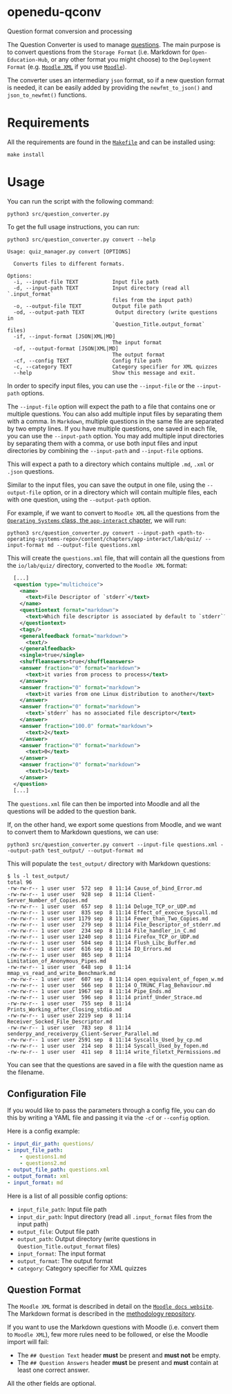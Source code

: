 # openedu-qconv
Question format conversion and processing

The Question Converter is used to manage [questions](https://github.com/open-education-hub/methodology/blob/main/chapters/develop-organize/drills/reading/questions.md).
The main purpose is to convert questions from the `Storage Format` (i.e. Markdown for `Open-Education-Hub`, or any other format you might choose) to the `Deployment Format` (e.g. [`Moodle XML`](https://docs.moodle.org/402/en/Moodle_XML_format) if you use [`Moodle`](https://moodle.org/)).

The converter uses an intermediary `json` format, so if a new question format is needed, it can be easily added by providing the `newfmt_to_json()` and `json_to_newfmt()` functions.

# Requirements

All the requirements are found in the [`Makefile`](/Makefile) and can be installed using:

```console
make install
```

# Usage

You can run the script with the following command:

```console
python3 src/question_converter.py
```

To get the full usage instructions, you can run:

```console
python3 src/question_converter.py convert --help
```

```
Usage: quiz_manager.py convert [OPTIONS]

  Converts files to different formats.

Options:
  -i, --input-file TEXT           Input file path
  -d, --input-path TEXT           Input directory (read all `.input_format`
                                  files from the input path)
  -o, --output-file TEXT          Output file path
  -od, --output-path TEXT          Output directory (write questions in
                                  `Question_Title.output_format` files)
  -if, --input-format [JSON|XML|MD]
                                  The input format
  -of, --output-format [JSON|XML|MD]
                                  The output format
  -cf, --config TEXT              Config file path
  -c, --category TEXT             Category specifier for XML quizzes
  --help                          Show this message and exit.
```

In order to specify input files, you can use the `--input-file` or the `--input-path` options.

The `--input-file` option will expect the path to a file that contains one or multiple questions.
You can also add multiple input files by separating them with a comma.
In `Markdown`, multiple questions in the same file are separated by two empty lines.
If you have multiple questions, one saved in each file, you can use the `--input-path` option.
You may add multiple input directories by separating them with a comma, or use both input files and input directories by combining the `--input-path` and `--input-file` options.

This will expect a path to a directory which contains multiple `.md`, `.xml` or `.json` questions.

Similar to the input files, you can save the output in one file, using the `--output-file` option, or in a directory which will contain multiple files, each with one question, using the `--output-path` option.

For example, if we want to convert to `Moodle XML` all the questions from the [`Operating Systems` class, the `app-interact` chapter](https://github.com/open-education-hub/operating-systems/tree/main/content/chapters/app-interact/lab/quiz), we will run:

```console
python3 src/question_converter.py convert --input-path <path-to-operating-systems-repo>/content/chapters/app-interact/lab/quiz/ --input-format md --output-file questions.xml
```

This will create the `questions.xml` file, that will contain all the questions from the `io/lab/quiz/` directory, converted to the `Moodle XML` format:

```xml
  [...]
  <question type="multichoice">
    <name>
      <text>File Descriptor of `stderr`</text>
    </name>
    <questiontext format="markdown">
      <text>Which file descriptor is associated by default to `stderr`?</text>
    </questiontext>
    <tags/>
    <generalfeedback format="markdown">
      <text/>
    </generalfeedback>
    <single>true</single>
    <shuffleanswers>true</shuffleanswers>
    <answer fraction="0" format="markdown">
      <text>it varies from process to process</text>
    </answer>
    <answer fraction="0" format="markdown">
      <text>it varies from one Linux distribution to another</text>
    </answer>
    <answer fraction="0" format="markdown">
      <text>`stderr` has no associated file descriptor</text>
    </answer>
    <answer fraction="100.0" format="markdown">
      <text>2</text>
    </answer>
    <answer fraction="0" format="markdown">
      <text>0</text>
    </answer>
    <answer fraction="0" format="markdown">
      <text>1</text>
    </answer>
  </question>
  [...]
```

The `questions.xml` file can then be imported into Moodle and all the questions will be added to the question bank.

If, on the other hand, we export some questions from Moodle, and we want to convert them to Markdown questions, we can use:

```console
python3 src/question_converter.py convert --input-file questions.xml --output-path test_output/ --output-format md
```

This will populate the `test_output/` directory with Markdown questions:

```console
$ ls -l test_output/
total 96
-rw-rw-r-- 1 user user  572 sep  8 11:14 Cause_of_bind_Error.md
-rw-rw-r-- 1 user user  928 sep  8 11:14 Client-Server_Number_of_Copies.md
-rw-rw-r-- 1 user user  657 sep  8 11:14 Deluge_TCP_or_UDP.md
-rw-rw-r-- 1 user user  835 sep  8 11:14 Effect_of_execve_Syscall.md
-rw-rw-r-- 1 user user 1179 sep  8 11:14 Fewer_than_Two_Copies.md
-rw-rw-r-- 1 user user  279 sep  8 11:14 File_Descriptor_of_stderr.md
-rw-rw-r-- 1 user user  234 sep  8 11:14 File_handler_in_C.md
-rw-rw-r-- 1 user user 1240 sep  8 11:14 Firefox_TCP_or_UDP.md
-rw-rw-r-- 1 user user  504 sep  8 11:14 Flush_Libc_Buffer.md
-rw-rw-r-- 1 user user  616 sep  8 11:14 IO_Errors.md
-rw-rw-r-- 1 user user  865 sep  8 11:14 Limitation_of_Anonymous_Pipes.md
-rw-rw-r-- 1 user user  648 sep  8 11:14 mmap_vs_read_and_write_Benchmark.md
-rw-rw-r-- 1 user user  607 sep  8 11:14 open_equivalent_of_fopen_w.md
-rw-rw-r-- 1 user user  566 sep  8 11:14 O_TRUNC_Flag_Behaviour.md
-rw-rw-r-- 1 user user 1967 sep  8 11:14 Pipe_Ends.md
-rw-rw-r-- 1 user user  596 sep  8 11:14 printf_Under_Strace.md
-rw-rw-r-- 1 user user  755 sep  8 11:14 Prints_Working_after_Closing_stdio.md
-rw-rw-r-- 1 user user 2219 sep  8 11:14 Receiver_Socked_File_Descriptor.md
-rw-rw-r-- 1 user user  783 sep  8 11:14 senderpy_and_receiverpy_Client-Server_Parallel.md
-rw-rw-r-- 1 user user 2591 sep  8 11:14 Syscalls_Used_by_cp.md
-rw-rw-r-- 1 user user  214 sep  8 11:14 Syscall_Used_by_fopen.md
-rw-rw-r-- 1 user user  411 sep  8 11:14 write_filetxt_Permissions.md
```

You can see that the questions are saved in a file with the question name as the filename.

## Configuration File

If you would like to pass the parameters through a config file, you can do this by writing a YAML file and passing it via the `-cf` or `--config` option.

Here is a config example:
```yaml
- input_dir_path: questions/
- input_file_path:
	- questions1.md
	- questions2.md
- output_file_path: questions.xml
- output_format: xml
- input_format: md
```

Here is a list of all possible config options:
- `input_file_path`: Input file path
- `input_dir_path`: Input directory (read all `.input_format` files from the input path)
- `output_file`: Output file path
- `output_path`: Output directory (write questions in `Question_Title.output_format` files)
- `input_format`: The input format
- `output_format`: The output format
- `category`: Category specifier for XML quizzes

## Question Format

The `Moodle XML` format is described in detail on the [`Moodle docs website`](https://docs.moodle.org/402/en/Moodle_XML_format).
The Markdown format is described in the [methodology repository](https://github.com/open-education-hub/methodology/blob/main/chapters/develop-organize/drills/reading/questions.md).

If you want to use the Markdown questions with Moodle (i.e. convert them to `Moodle XML`), few more rules need to be followed, or else the Moodle import will fail:

- The `## Question Text` header **must** be present and **must not** be empty.
- The `## Question Answers` header **must** be present and **must** contain at least one correct answer.

All the other fields are optional.
